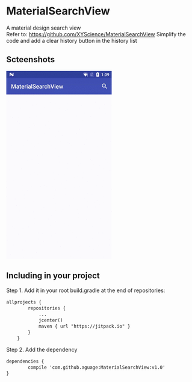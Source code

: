 # MaterialSearchView
A material design search view  
Refer to: https://github.com/XYScience/MaterialSearchView
Simplify the code and add a clear history button in the history list
 
Scteenshots
-------------------------- 

![image](https://github.com/aguage/MaterialSearchView/raw/master/screenshot/material-searchview.gif)
 
Including in your project    
-------------------------     
Step 1. Add it in your root build.gradle at the end of repositories:

    allprojects {
    		repositories {
    			...
    			jcenter()
    			maven { url "https://jitpack.io" }
    		}
    	}

Step 2. Add the dependency  

    dependencies {
            compile 'com.github.aguage:MaterialSearchView:v1.0'
    }       
